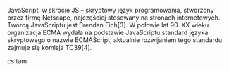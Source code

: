 JavaScript, w skrócie JS – skryptowy język programowania, stworzony przez firmę Netscape, najczęściej stosowany na stronach internetowych. Twórcą JavaScriptu jest Brendan Eich\[3\]. W połowie lat 90\. XX wieku organizacja ECMA wydała na podstawie JavaScriptu standard języka skryptowego o nazwie ECMAScript, aktualnie rozwijaniem tego standardu zajmuje się komisja TC39\[4\].

cs tam
